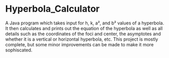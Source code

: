# Hyperbola_Calculator
A Java program which takes input for h, k, a², and b² values of a hyperbola. It then calculates and prints out the equation of the hyperbola as well as all details such as the coordinates of the foci and center, the asymptotes and whether it is a vertical or horizontal hyperbola, etc.  This project is mostly complete, but some minor improvements can be made to make it more sophiscated.
